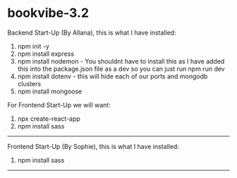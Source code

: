 # bookvibe-3.2

Backend Start-Up (By Allana),
this is what I have installed:

1. npm init -y
2. npm install express
3. npm install nodemon - You shouldnt have to install this as I have added this into the package.json file as a dev so you can just run npm run dev
4. npm install dotenv - this will hide each of our ports and mongodb clusters
5. npm install mongoose


For Frontend Start-Up we will want:
1. npx create-react-app
2. npm install sass



-----------------------------------------------

Frontend Start-Up (By Sophie),
this is what I have installed:


1. npm install sass 











-----------------------------------------------

